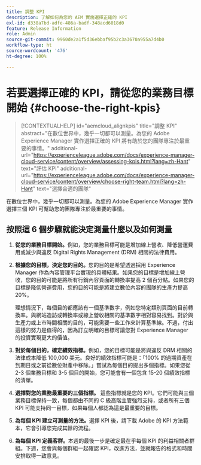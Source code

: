 ```yaml
---
title: 調整 KPI
description: 了解如何為您的 AEM 實施選擇正確的 KPI
exl-id: d338a7bd-adfe-486a-badf-348acd6018d0
feature: Release Information
role: Admin
source-git-commit: 9960de2a1f5d36ebbaf95b2c3a3670a955a7d4b0
workflow-type: ht
source-wordcount: '476'
ht-degree: 100%

---
```


# 若要選擇正確的 KPI，請從您的業務目標開始 {#choose-the-right-kpis}

>[!CONTEXTUALHELP]
>id="aemcloud_alignkpis"
>title="調整 KPI"
>abstract="在數位世界中，幾乎一切都可以測量。為您的 Adobe Experience Manager 實作選擇正確的 KPI 將有助於您的團隊專注於最重要的事情。"
>additional-url="https://experienceleague.adobe.com/docs/experience-manager-cloud-service/content/overview/assessing-kpis.html?lang=zh-Hant" text="評估 KPI"
>additional-url="https://experienceleague.adobe.com/docs/experience-manager-cloud-service/content/overview/choose-right-team.html?lang=zh-Hant" text="選擇合適的團隊"

在數位世界中，幾乎一切都可以測量。為您的 Adobe Experience Manager 實作選擇三個 KPI 可幫助您的團隊專注於最重要的事情。

## **按照這 6 個步驟就能決定測量什麼以及如何測量**

1. **從您的業務目標開始。**&#x200B;例如，您的業務目標可能是增加線上營收、降低營運費用或減少與違反 Digital Rights Management (DRM) 相關的法律費用。

1. **根據您的目標，決定您的目的。**&#x200B;您的目的是希望透過採用 Experience Manager 作為內容管理平台實現的具體結果。如果您的目標是增加線上營收，您的目的可能是將所有行銷內容頁面的轉換率提高 2 個百分點。如果您的目標是降低營運費用，您的目的可能是將建立數位內容的團隊的生產力提高 20%。

   理想情況下，每個目的都應該有一個基準數字，例如您特定類別頁面的目前轉換率。與網站造訪或轉換率或線上營收相關的基準數字相對容易找到。對於與生產力或上市時間相關的目的，可能需要一些工作來計算基準線。不過，付出這樣的努力是值得的，因為訂立明確的目標可讓您對 Experience Manager 的投資實現更大的價值。

1. **對於每個目的，確定績效指標。**&#x200B;例如，您的目標可能是將與違反 DRM 相關的法律成本降低 100,000 美元。良好的績效指標可能是：「100% 的過期資產在到期日或之前從數位財產中移除。」嘗試為每個目的提出多個指標。如果您從 2-3 個業務目標和 3-5 個目的開始，您可能會有一個包含 15-20 個績效指標的清單。

1. **選擇對您的業務最重要的三個指標。** 這些指標就是您的 KPI。它們可能與三個業務目標保持一致，每個都由不同的 C 級高階主管強烈支持，或者所有三個 KPI 可能支持同一目標，如果每個人都認為這是最重要的目標。

1. **為每個 KPI 建立可測量的方法。**&#x200B;選擇 KPI 後，請下載 Adobe 的 KPI 方法範本，它會引導您完成其餘的流程。

1. **為每個 KPI 定義客群。**&#x200B;本週的最後一步是確定最在乎每個 KPI 的利益相關者群組。下週，您會與每個群組一起確認 KPI，改進方法，並就報告的格式和時間安排取得一致意見。

<!--
>[!TIP]
>
>[**Download the KPI Methodology template**](https://experienceleague.adobe.com/welcome/aem/assets/img/KPI_Methodology_Template.png)
-->
